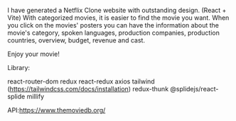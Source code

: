 I have generated a Netflix Clone website with outstanding design. (React + Vite)
With categorized movies, it is easier to find the movie you want. When you click on the movies' posters you can have the information about the movie's category, spoken languages, production companies, production countries, overview, budget, revenue and cast.

Enjoy your movie!


Library:

react-router-dom
redux
react-redux
axios
tailwind (https://tailwindcss.com/docs/installation)
redux-thunk
@splidejs/react-splide
millify


API:https://www.themoviedb.org/

